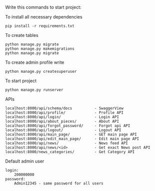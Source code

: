 Write this commands to start project:

To install all necessary dependencies 
```
pip install -r requirements.txt
```
To create tables 
```
python manage.py migrate
python manage.py makemigrations
python manage.py migrate
```
To create admin profile write
```
python manage.py createsuperuser
```
To start project 
```
python manage.py runserver
```
APIs
```
localhost:8000/api/schema/docs          - SwaggerView
localhost:8000/api/profile/             - Profile API
localhost:8000/api/login/               - Login API
localhost:8000/api/about_pieces/        - About API
localhost:8000/api/forgot_password/     - Forgot api API
localhost:8000/api/logout/              - Logout API
localhost:8000/api/main_page/           - GET main page API
localhost:8000/api/edit_main_page/      - Edit main page API 
localhost:8000/api/news/                - News feed API
localhost:8000/api/news/<id>            - Get exact News post API
localhost:8000/news_categories/         - Get Category API
```
Default admin user
```
login:
    200000000
password:
    Admin12345 - same password for all users
```